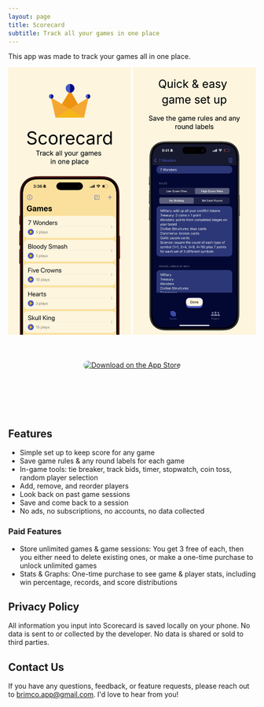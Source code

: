```yaml
---
layout: page
title: Scorecard
subtitle: Track all your games in one place
---
```


This app was made to track your games all in one place. 

<style>
	#scroll {
		overflow: auto;
		overflow-y: hidden;
		margin: 0 auto;
		white-space: nowrap
	}
	
	#scroll > img {
		width: 250px;
		display: inline;
	}
</style>

<div id="scroll">
    <img src="/assets/img/Scorecard1.png">
    <img src="/assets/img/Scorecard2.png">
    <img src="/assets/img/Scorecard3.png">
    <img src="/assets/img/Scorecard4.png">
    <img src="/assets/img/Scorecard5.png">
    <img src="/assets/img/Scorecard6.png">
</div>

<div style="text-align:center; margin: 50px">
    <a href="https://apps.apple.com/us/app/scorecard-game-scoring/id6751450774?itsct=apps_box_badge&amp;itscg=30200" style="display: inline-block; overflow: hidden; border-radius: 13px; width: 250px; height: 83px;">
        <img src="https://tools.applemediaservices.com/api/badges/download-on-the-app-store/black/en-us?size=250x83&amp;releaseDate=1664236800&h=c210f5838062c8c467ffb3c46e702b6f" alt="Download on the App Store" style="border-radius: 13px; width: 250px; height: 83px;">
    </a>
</div>

## Features
 - Simple set up to keep score for any game
 - Save game rules & any round labels for each game
 - In-game tools: tie breaker, track bids, timer, stopwatch, coin toss, random player selection
 - Add, remove, and reorder players 
 - Look back on past game sessions
 - Save and come back to a session
 - No ads, no subscriptions, no accounts, no data collected

### Paid Features
- Store unlimited games & game sessions: You get 3 free of each, then you either need to delete existing ones, or make a one-time purchase to unlock unlimited games
- Stats & Graphs: One-time purchase to see game & player stats, including win percentage, records, and score distributions

## Privacy Policy
All information you input into Scorecard is saved locally on your phone. No data is sent to or collected by the developer. No data is shared or sold to third parties. 

## Contact Us
If you have any questions, feedback, or feature requests, please reach out to <brimco.app@gmail.com>. I'd love to hear from you!
